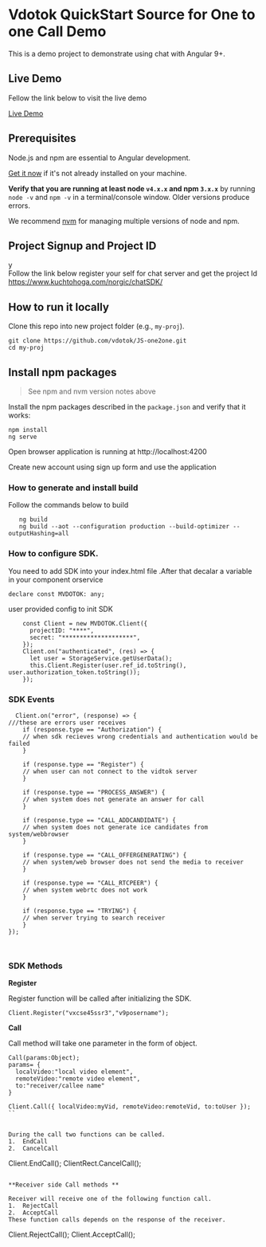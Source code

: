 # Vdotok QuickStart Source for One to one Call Demo
This is a demo project to demonstrate using chat  with Angular 9+.

## Live Demo
 Fellow the link below to visit the live demo
 
  <a href="https://one2one.vdotok.com" target="_blank" title="Chat Demo">Live Demo</a> 
  
 
## Prerequisites

Node.js and npm are essential to Angular development. 
    
<a href="https://docs.npmjs.com/getting-started/installing-node" target="_blank" title="Installing Node.js and updating npm">
Get it now</a> if it's not already installed on your machine.
 
**Verify that you are running at least node `v4.x.x` and npm `3.x.x`**
by running `node -v` and `npm -v` in a terminal/console window.
Older versions produce errors.

We recommend [nvm](https://github.com/creationix/nvm) for managing multiple versions of node and npm.

 

## Project Signup and Project ID


y	
Follow the link below register your self for chat server and get the project Id
	https://www.kuchtohoga.com/norgic/chatSDK/
  
## How to run it locally

Clone this repo into new project folder (e.g., `my-proj`).
```shell
git clone https://github.com/vdotok/JS-one2one.git
cd my-proj

```

## Install npm packages

> See npm and nvm version notes above

Install the npm packages described in the `package.json` and verify that it works:

```shell
npm install
ng serve
```
Open browser application is running at http://localhost:4200

Create new account using sign up form and use the application

###  How to generate and install build 
Follow the commands below to build
 
```shell
   ng build 
   ng build --aot --configuration production --build-optimizer --outputHashing=all
```



### How to configure SDK.
You need to add SDK into your index.html file .After that decalar a variable in your component  orservice

```shell
declare const MVDOTOK: any;

```

user provided config to init SDK

```shell
    const Client = new MVDOTOK.Client({
      projectID: "****",
      secret: "********************",
    });
    Client.on("authenticated", (res) => {
      let user = StorageService.getUserData();
      this.Client.Register(user.ref_id.toString(), user.authorization_token.toString());
    });
```
### SDK Events


```
  Client.on("error", (response) => {
///these are errors user receives 
    if (response.type == "Authorization") {
    // when sdk recieves wrong credentials and authentication would be failed
    }

    if (response.type == "Register") {
    // when user can not connect to the vidtok server
    }

    if (response.type == "PROCESS_ANSWER") {
    // when system does not generate an answer for call
    }

    if (response.type == "CALL_ADDCANDIDATE") {
    // when system does not generate ice candidates from system/webbrowser
    }

    if (response.type == "CALL_OFFERGENERATING") {
    // when system/web browser does not send the media to receiver
    }

    if (response.type == "CALL_RTCPEER") {
    // when system webrtc does not work
    }

    if (response.type == "TRYING") {
    // when server trying to search receiver
    }
});



```

### SDK Methods

**Register**

Register function will be called after initializing the SDK.

```
Client.Register("vxcse45ssr3","v9posername");
```

**Call**

Call method will take one parameter in the form of object.	

```
Call(params:Object);
params= {
  localVideo:"local video element",
  remoteVideo:"remote video element",
  to:"receiver/callee name"
}

Client.Call({ localVideo:myVid, remoteVideo:remoteVid, to:toUser });
``


During the call two functions can be called.
1.	EndCall
2.	CancelCall

```
  Client.EndCall();
  ClientRect.CancelCall();
```

**Receiver side Call methods **

Receiver will receive one of the following function call.
1.	RejectCall
2.	AcceptCall
These function calls depends on the response of the receiver.

```
Client.RejectCall();
Client.AcceptCall();
```






